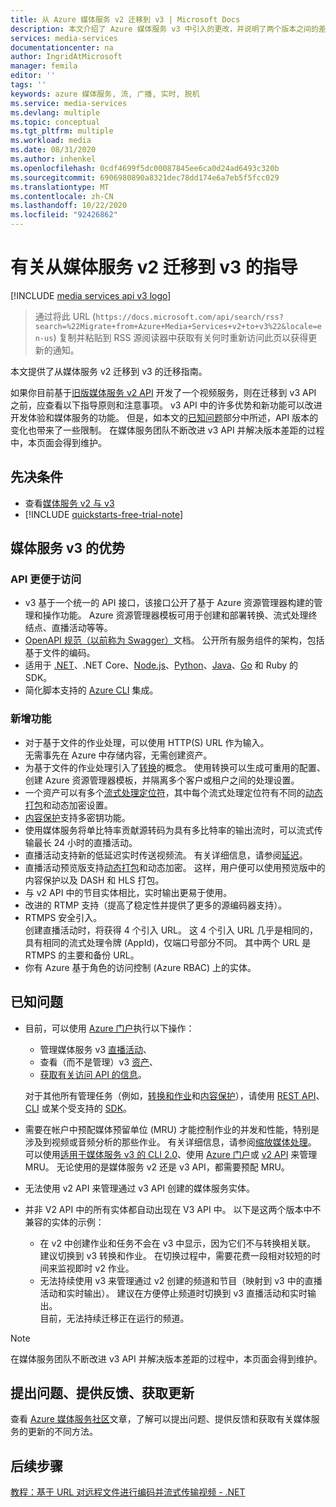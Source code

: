 ```yaml
---
title: 从 Azure 媒体服务 v2 迁移到 v3 | Microsoft Docs
description: 本文介绍了 Azure 媒体服务 v3 中引入的更改，并说明了两个版本之间的差异。 本文还提供了从媒体服务 v2 迁移到 v3 的迁移指南。
services: media-services
documentationcenter: na
author: IngridAtMicrosoft
manager: femila
editor: ''
tags: ''
keywords: azure 媒体服务, 流, 广播, 实时, 脱机
ms.service: media-services
ms.devlang: multiple
ms.topic: conceptual
ms.tgt_pltfrm: multiple
ms.workload: media
ms.date: 08/31/2020
ms.author: inhenkel
ms.openlocfilehash: 0cdf4699f5dc00087845ee6ca0d24ad6493c320b
ms.sourcegitcommit: 6906980890a8321dec78dd174e6a7eb5f5fcc029
ms.translationtype: MT
ms.contentlocale: zh-CN
ms.lasthandoff: 10/22/2020
ms.locfileid: "92426862"
---
```

# <a name="migration-guidance-for-moving-from-media-services-v2-to-v3"></a>有关从媒体服务 v2 迁移到 v3 的指导

[!INCLUDE [media services api v3 logo](./includes/v3-hr.md)]

>通过将此 URL (`https://docs.microsoft.com/api/search/rss?search=%22Migrate+from+Azure+Media+Services+v2+to+v3%22&locale=en-us`) 复制并粘贴到 RSS 源阅读器中获取有关何时重新访问此页以获得更新的通知。

本文提供了从媒体服务 v2 迁移到 v3 的迁移指南。

如果你目前基于[旧版媒体服务 v2 API](../previous/media-services-overview.md) 开发了一个视频服务，则在迁移到 v3 API 之前，应查看以下指导原则和注意事项。 v3 API 中的许多优势和新功能可以改进开发体验和媒体服务的功能。 但是，如本文的[已知问题](#known-issues)部分中所述，API 版本的变化也带来了一些限制。 在媒体服务团队不断改进 v3 API 并解决版本差距的过程中，本页面会得到维护。 

## <a name="prerequisites"></a>先决条件

* 查看[媒体服务 v2 与 v3](media-services-v2-vs-v3.md)
* [!INCLUDE [quickstarts-free-trial-note](../../../includes/quickstarts-free-trial-note.md)]

## <a name="benefits-of-media-services-v3"></a>媒体服务 v3 的优势
  
### <a name="api-is-more-approachable"></a>API 更便于访问

*  v3 基于一个统一的 API 接口，该接口公开了基于 Azure 资源管理器构建的管理和操作功能。 Azure 资源管理器模板可用于创建和部署转换、流式处理终结点、直播活动等等。
* [OpenAPI 规范（以前称为 Swagger）](https://aka.ms/ams-v3-rest-sdk)文档。
    公开所有服务组件的架构，包括基于文件的编码。
* 适用于 [.NET](/dotnet/api/overview/azure/mediaservices/management)、.NET Core、[Node.js](/javascript/api/overview/azure/mediaservices/management)、[Python](/python/api/overview/azure/mediaservices/management)、[Java](/java/api/overview/azure/mediaservices/management)、[Go](https://aka.ms/ams-v3-go-ref) 和 Ruby 的 SDK。
* 简化脚本支持的 [Azure CLI](/cli/azure/ams) 集成。

### <a name="new-features"></a>新增功能

* 对于基于文件的作业处理，可以使用 HTTP(S) URL 作为输入。<br/>无需事先在 Azure 中存储内容，无需创建资产。
* 为基于文件的作业处理引入了[转换](transforms-jobs-concept.md)的概念。 使用转换可以生成可重用的配置、创建 Azure 资源管理器模板，并隔离多个客户或租户之间的处理设置。
* 一个资产可以有多个[流式处理定位符](streaming-locators-concept.md)，其中每个流式处理定位符有不同的[动态打包](dynamic-packaging-overview.md)和动态加密设置。
* [内容保护](content-key-policy-concept.md)支持多密钥功能。
* 使用媒体服务将单比特率贡献源转码为具有多比特率的输出流时，可以流式传输最长 24 小时的直播活动。
* 直播活动支持新的低延迟实时传送视频流。 有关详细信息，请参阅[延迟](live-event-latency.md)。
* 直播活动预览版支持[动态打包](dynamic-packaging-overview.md)和动态加密。 这样，用户便可以使用预览版中的内容保护以及 DASH 和 HLS 打包。
* 与 v2 API 中的节目实体相比，实时输出更易于使用。 
* 改进的 RTMP 支持（提高了稳定性并提供了更多的源编码器支持）。
* RTMPS 安全引入。<br/>创建直播活动时，将获得 4 个引入 URL。 这 4 个引入 URL 几乎是相同的，具有相同的流式处理令牌 (AppId)，仅端口号部分不同。 其中两个 URL 是 RTMPS 的主要和备份 URL。   
* 你有 Azure 基于角色的访问控制 (Azure RBAC) 上的实体。 

## <a name="known-issues"></a>已知问题

*  目前，可以使用 [Azure 门户](https://portal.azure.com/)执行以下操作：

    * 管理媒体服务 v3 [直播活动](live-events-outputs-concept.md)、 
    * 查看（而不是管理）v3 [资产](assets-concept.md)、 
    * [获取有关访问 API 的信息](./access-api-howto.md)。 

    对于其他所有管理任务（例如，[转换和作业](transforms-jobs-concept.md)和[内容保护](content-protection-overview.md)），请使用 [REST API](/rest/api/media/)、[CLI](/cli/azure/ams) 或某个受支持的 [SDK](media-services-apis-overview.md#sdks)。
* 需要在帐户中预配媒体预留单位 (MRU) 才能控制作业的并发和性能，特别是涉及到视频或音频分析的那些作业。 有关详细信息，请参阅[缩放媒体处理](../previous/media-services-scale-media-processing-overview.md)。 可以使用[适用于媒体服务 v3 的 CLI 2.0](media-reserved-units-cli-how-to.md)、使用 [Azure 门户](../previous/media-services-portal-scale-media-processing.md)或 [v2 API](../previous/media-services-dotnet-encoding-units.md) 来管理 MRU。 无论使用的是媒体服务 v2 还是 v3 API，都需要预配 MRU。
* 无法使用 v2 API 来管理通过 v3 API 创建的媒体服务实体。  
* 并非 V2 API 中的所有实体都自动出现在 V3 API 中。  以下是这两个版本中不兼容的实体的示例：  
    * 在 v2 中创建作业和任务不会在 v3 中显示，因为它们不与转换相关联。 建议切换到 v3 转换和作业。 在切换过程中，需要花费一段相对较短的时间来监视即时 v2 作业。
    * 无法持续使用 v3 来管理通过 v2 创建的频道和节目（映射到 v3 中的直播活动和实时输出）。 建议在方便停止频道时切换到 v3 直播活动和实时输出。<br/>目前，无法持续迁移正在运行的频道。  

> [!NOTE]
> 在媒体服务团队不断改进 v3 API 并解决版本差距的过程中，本页面会得到维护。

## <a name="ask-questions-give-feedback-get-updates"></a>提出问题、提供反馈、获取更新

查看 [Azure 媒体服务社区](media-services-community.md)文章，了解可以提出问题、提供反馈和获取有关媒体服务的更新的不同方法。

## <a name="next-steps"></a>后续步骤

[教程：基于 URL 对远程文件进行编码并流式传输视频 - .NET](stream-files-dotnet-quickstart.md)